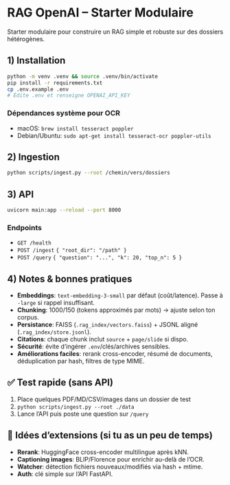 # RAG OpenAI – Starter Modulaire

Starter modulaire pour construire un RAG simple et robuste sur des dossiers hétérogènes.

## 1) Installation
```bash
python -m venv .venv && source .venv/bin/activate
pip install -r requirements.txt
cp .env.example .env
# Édite .env et renseigne OPENAI_API_KEY
```

### Dépendances système pour OCR

* macOS: `brew install tesseract poppler`
* Debian/Ubuntu: `sudo apt-get install tesseract-ocr poppler-utils`

## 2) Ingestion

```bash
python scripts/ingest.py --root /chemin/vers/dossiers
```

## 3) API

```bash
uvicorn main:app --reload --port 8000
```

### Endpoints

* `GET /health`
* `POST /ingest` `{ "root_dir": "/path" }`
* `POST /query` `{ "question": "...", "k": 20, "top_n": 5 }`

## 4) Notes & bonnes pratiques

* **Embeddings**: `text-embedding-3-small` par défaut (coût/latence). Passe à `-large` si rappel insuffisant.
* **Chunking**: 1000/150 (tokens approximés par mots) → ajuste selon ton corpus.
* **Persistance**: FAISS (`.rag_index/vectors.faiss`) + JSONL aligné (`.rag_index/store.jsonl`).
* **Citations**: chaque chunk inclut `source` + `page/slide` si dispo.
* **Sécurité**: évite d’ingérer `.env`/clés/archives sensibles.
* **Améliorations faciles**: rerank cross-encoder, résumé de documents, déduplication par hash, filtres de type MIME.


## ✅ Test rapide (sans API)
1) Place quelques PDF/MD/CSV/images dans un dossier de test
2) `python scripts/ingest.py --root ./data`
3) Lance l’API puis poste une question sur `/query`

## 🔧 Idées d’extensions (si tu as un peu de temps)
- **Rerank**: HuggingFace cross-encoder multilingue après kNN.
- **Captioning images**: BLIP/Florence pour enrichir au-delà de l’OCR.
- **Watcher**: détection fichiers nouveaux/modifiés via hash + mtime.
- **Auth**: clé simple sur l’API FastAPI.
